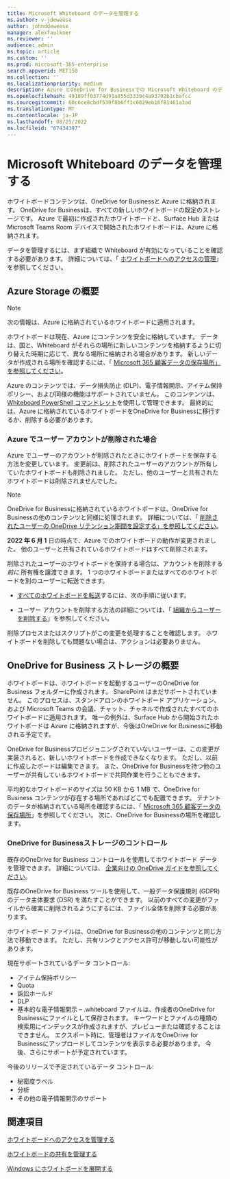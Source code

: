 ```yaml
---
title: Microsoft Whiteboard のデータを管理する
ms.author: v-jdeweese
author: johnddeweese
manager: alexfaulkner
ms.reviewer: ''
audience: admin
ms.topic: article
ms.custom: ''
ms.prod: microsoft-365-enterprise
search.appverid: MET150
ms.collection: ''
ms.localizationpriority: medium
description: Azure とOneDrive for Businessでの Microsoft Whiteboard のデータリテンション期間について説明します。
ms.openlocfilehash: 49189ff03774d91a855d3339c4a93702b1cbafcc
ms.sourcegitcommit: 60c6ce8cbdf539f8b6ff1c6029eb16f81461a3ad
ms.translationtype: MT
ms.contentlocale: ja-JP
ms.lasthandoff: 08/25/2022
ms.locfileid: "67434397"
---
```

# <a name="manage-data-for-microsoft-whiteboard"></a>Microsoft Whiteboard のデータを管理する

ホワイトボードコンテンツは、OneDrive for Businessと Azure に格納されます。 OneDrive for Businessは、すべての新しいホワイトボードの既定のストレージです。 Azure で最初に作成されたホワイトボードと、Surface Hub または Microsoft Teams Room デバイスで開始されたホワイトボードは、Azure に格納されます。

データを管理するには、まず組織で Whiteboard が有効になっていることを確認する必要があります。 詳細については、「 [ホワイトボードへのアクセスの管理](manage-whiteboard-access-organizations.md)」を参照してください。

## <a name="azure-storage-overview"></a>Azure Storage の概要

>[!NOTE]
> 次の情報は、Azure に格納されているホワイトボードに適用されます。

ホワイトボードは現在、Azure にコンテンツを安全に格納しています。 データは、国と、Whiteboard がそれらの場所に新しいコンテンツを格納するように切り替えた時期に応じて、異なる場所に格納される場合があります。 新しいデータが作成される場所を確認するには、「 [Microsoft 365 顧客データの保存場所」を参照してください](/microsoft-365/enterprise/o365-data-locations)。

Azure のコンテンツでは、データ損失防止 (DLP)、電子情報開示、アイテム保持ポリシー、および同様の機能はサポートされていません。 このコンテンツは、 [Whiteboard PowerShell コマンドレット](/powershell/module/whiteboard/)を使用して管理できます。 最終的には、Azure に格納されているホワイトボードをOneDrive for Businessに移行するか、削除する必要があります。

### <a name="if-a-user-account-is-deleted-in-azure"></a>Azure でユーザー アカウントが削除された場合

Azure でユーザーのアカウントが削除されたときにホワイトボードを保存する方法を変更しています。 変更前は、削除されたユーザーのアカウントが所有していたホワイトボードも削除されました。 ただし、他のユーザーと共有されたホワイトボードは削除されませんでした。

>[!NOTE]
> OneDrive for Businessに格納されているホワイトボードは、OneDrive for Businessの他のコンテンツと同様に処理されます。 詳細については、「 [削除されたユーザーの OneDrive リテンション期間を設定する」を参照してください](/onedrive/set-retention)。

**2022 年 6 月 1** 日の時点で、Azure でのホワイトボードの動作が変更されました。 他のユーザーと共有されているホワイトボードはすべて削除されます。

削除されたユーザーのホワイトボードを保持する場合は、アカウントを削除する *前に* 所有権を譲渡できます。 1 つのホワイトボードまたはすべてのホワイトボードを別のユーザーに転送できます。

- [すべてのホワイトボードを転送](/powershell/module/whiteboard/invoke-transferallwhiteboards)するには、次の手順に従います。

- ユーザー アカウントを削除する方法の詳細については、「 [組織からユーザーを削除する](/microsoft-365/admin/add-users/delete-a-user)」を参照してください。

削除プロセスまたはスクリプトがこの変更を処理することを確認します。 ホワイトボードを削除しても問題ない場合は、アクションは必要ありません。

## <a name="onedrive-for-business-storage-overview"></a>OneDrive for Business ストレージの概要

ホワイトボードは、ホワイトボードを起動するユーザーのOneDrive for Business フォルダーに作成されます。 SharePoint はまだサポートされていません。 このプロセスは、スタンドアロンのホワイトボード アプリケーション、および Microsoft Teams の会議、チャット、チャネルで作成されたすべてのホワイトボードに適用されます。 唯一の例外は、Surface Hub から開始されたホワイトボードは Azure に格納されますが、今後はOneDrive for Businessに移動される予定です。

OneDrive for Businessプロビジョニングされていないユーザーは、この変更が実装されると、新しいホワイトボードを作成できなくなります。 ただし、以前に作成したボードは編集できます。 また、OneDrive for Businessを持つ他のユーザーが共有しているホワイトボードで共同作業を行うこともできます。

平均的なホワイトボードのサイズは 50 KB から 1 MB で、OneDrive for Business コンテンツが存在する場所であればどこでも配置できます。 テナントのデータが格納されている場所を確認するには、「 [Microsoft 365 顧客データの保存場所](/microsoft-365/enterprise/o365-data-locations)」を参照してください。 次に、OneDrive for Businessの場所を確認します。

### <a name="controls-for-onedrive-for-business-storage"></a>OneDrive for Businessストレージのコントロール

既存のOneDrive for Business コントロールを使用してホワイトボード データを管理できます。 詳細については、 [企業向けの OneDrive ガイドを参照してください](/onedrive/plan-onedrive-enterprise)。

既存のOneDrive for Business ツールを使用して、一般データ保護規則 (GDPR) のデータ主体要求 (DSR) を満たすことができます。 以前のすべての変更がファイルから確実に削除されるようにするには、ファイル全体を削除する必要があります。

ホワイトボード ファイルは、OneDrive for Businessの他のコンテンツと同じ方法で移動できます。 ただし、共有リンクとアクセス許可が移動しない可能性があります。

現在サポートされているデータ コントロール:

- アイテム保持ポリシー
- Quota
- 訴訟ホールド
- DLP
- 基本的な電子情報開示 – .whiteboard ファイルは、作成者のOneDrive for Businessにファイルとして保存されます。 キーワードとファイルの種類の検索用にインデックスが作成されますが、プレビューまたは確認することはできません。 エクスポート時に、管理者はファイルをOneDrive for Businessにアップロードしてコンテンツを表示する必要があります。 今後、さらにサポートが予定されています。

今後のリリースで予定されているデータ コントロール:

- 秘密度ラベル
- 分析
- その他の電子情報開示のサポート

## <a name="see-also"></a>関連項目

[ホワイトボードへのアクセスを管理する](manage-whiteboard-access-organizations.md)

[ホワイトボードの共有を管理する](manage-sharing-organizations.md)

[Windows にホワイトボードを展開する](deploy-on-windows-organizations.md)